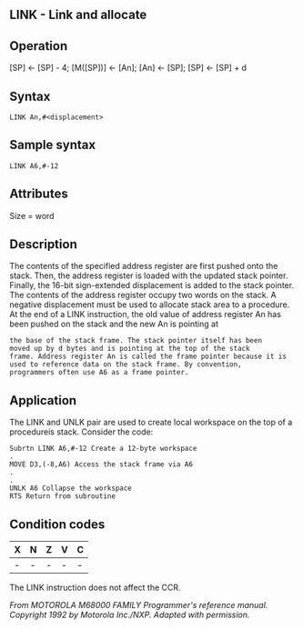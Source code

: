 ## LINK - Link and allocate

## Operation
[SP] ← [SP] - 4; [M([SP])] ← [An];
[An] ← [SP]; [SP] ← [SP] + d

## Syntax
```assembly
LINK An,#<displacement>
```

## Sample syntax
```assembly
LINK A6,#-12
```

## Attributes
Size = word

## Description
The contents of the specified address register are first pushed
onto the stack. Then, the address register is loaded with the
updated stack pointer. Finally, the 16-bit sign-extended
displacement is added to the stack pointer. The contents of the
address register occupy two words on the stack. A negative
displacement must be used to allocate stack area to a procedure.
At the end of a LINK instruction, the old value of address register
An has been pushed on the stack and the new An is pointing at


```
the base of the stack frame. The stack pointer itself has been
moved up by d bytes and is pointing at the top of the stack
frame. Address register An is called the frame pointer because it is
used to reference data on the stack frame. By convention,
programmers often use A6 as a frame pointer.
```
## Application
The LINK and UNLK pair are used to create local workspace on the
top of a procedureís stack. Consider the code:

```
Subrtn LINK A6,#-12 Create a 12-byte workspace
.
MOVE D3,(-8,A6) Access the stack frame via A6
.
.
UNLK A6 Collapse the workspace
RTS Return from subroutine
```
## Condition codes
|X|N|Z|V|C|
|--|--|--|--|--|
|-|-|-|-|-|

The LINK instruction does not affect the CCR.

*From MOTOROLA M68000 FAMILY Programmer's reference manual. Copyright 1992 by Motorola Inc./NXP. Adapted with permission.*